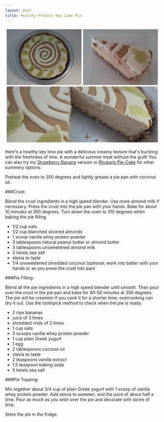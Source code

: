```yaml
---
layout: post
title: Healthy Protein Key Lime Pie  
---
```


![Healthy Protein Key Lime Pie](/images/healthy_protein_key_lime_pie.jpg)

Here's a healthy key lime pie with a delicious creamy texture that's bursting with the freshness of lime. A wonderful summer treat without the guilt! You can also try my [Strawberry Banana](http://teri-lynn.ca/2014/04/22/strawberry-banana-layered-delight/) version or [Rhubarb Pie-Cake](http://teri-lynn.ca/2014/06/23/rhubarb-pie-cake/) for other summery options. 

Preheat the oven to 350 degrees and lightly grease a pie pan with coconut oil. 

###Crust:

Blend the crust ingredients in a high speed blender. Use more almond milk if necessary. Press the crust into the pie pan with your hands. Bake for about 10 minutes at 350 degrees. Turn down the oven to 310 degrees when baking the pie filling. 

- 1/2 cup oats
- 1/2 cup blanched slivered almonds
- 1 scoop vanilla whey protein powder 
- 3 tablespoons natural peanut butter or almond butter
- 3 tablespoons unsweetened almond milk
- 3 twists sea salt
- stevia to taste
- 1/4 unsweetened shredded coconut (optional; work into batter with your hands or as you press the crust into pan)

###Pie Filling: 

Blend all the pie ingredients in a high speed blender until smooth. Then pour over the crust in the pie pan and bake for 40-50 minutes at 350 degrees. The pie will be creamier if you cook it for a shorter time; overcooking can dry it out. Use the toothpick method to check when the pie is ready. 

- 2 ripe bananas
- juice of 3 limes 
- shredded rinds of 2 limes  
- 1 cup oats
- 3 scoops vanilla whey protein powder
- 1 cup plain Greek yogurt
- 1 egg 
- 2 tablespoons coconut oil
- stevia to taste 
- 2 teaspoons vanilla extract
- 1.5 teaspoon baking soda
- 5 twists sea salt

###Pie Topping:

Mix together about 3/4 cup of plain Greek yogurt with 1 scoop of vanilla whey protein powder. Add stevia to sweeten, and the juice of about half a lime. Pour as much as you wish over the pie and decorate with slices of lime. 

Store the pie in the fridge. 

  
